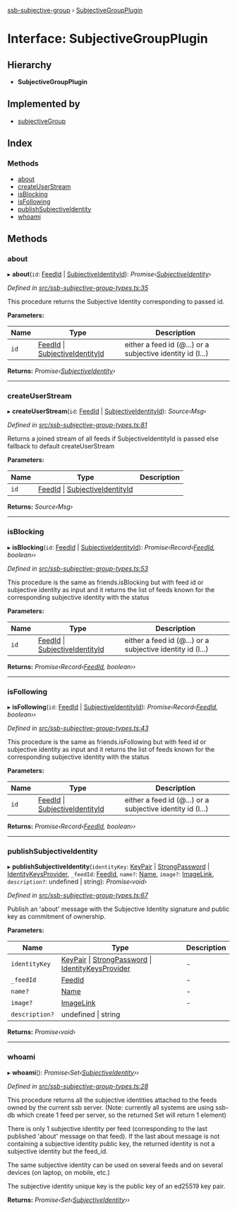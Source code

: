 [ssb-subjective-group](../README.md) › [SubjectiveGroupPlugin](subjectivegroupplugin.md)

# Interface: SubjectiveGroupPlugin

## Hierarchy

* **SubjectiveGroupPlugin**

## Implemented by

* [subjectiveGroup](../classes/subjectivegroup.md)

## Index

### Methods

* [about](subjectivegroupplugin.md#about)
* [createUserStream](subjectivegroupplugin.md#createuserstream)
* [isBlocking](subjectivegroupplugin.md#isblocking)
* [isFollowing](subjectivegroupplugin.md#isfollowing)
* [publishSubjectiveIdentity](subjectivegroupplugin.md#publishsubjectiveidentity)
* [whoami](subjectivegroupplugin.md#whoami)

## Methods

###  about

▸ **about**(`id`: [FeedId](../README.md#feedid) | [SubjectiveIdentityId](../README.md#subjectiveidentityid)): *Promise‹[SubjectiveIdentity](../classes/subjectiveidentity.md)›*

*Defined in [src/ssb-subjective-group-types.ts:35](https://github.com/gpicron/ssb-subjective-group/blob/d1d0c99/src/ssb-subjective-group-types.ts#L35)*

This procedure returns the Subjective Identity corresponding to passed id.

**Parameters:**

Name | Type | Description |
------ | ------ | ------ |
`id` | [FeedId](../README.md#feedid) &#124; [SubjectiveIdentityId](../README.md#subjectiveidentityid) | either a feed id (@...) or a subjective identity id (I...)  |

**Returns:** *Promise‹[SubjectiveIdentity](../classes/subjectiveidentity.md)›*

___

###  createUserStream

▸ **createUserStream**(`id`: [FeedId](../README.md#feedid) | [SubjectiveIdentityId](../README.md#subjectiveidentityid)): *Source‹Msg›*

*Defined in [src/ssb-subjective-group-types.ts:81](https://github.com/gpicron/ssb-subjective-group/blob/d1d0c99/src/ssb-subjective-group-types.ts#L81)*

Returns a joined stream of all feeds if SubjectiveIdentityId is passed else fallback to default
createUserStream

**Parameters:**

Name | Type | Description |
------ | ------ | ------ |
`id` | [FeedId](../README.md#feedid) &#124; [SubjectiveIdentityId](../README.md#subjectiveidentityid) |   |

**Returns:** *Source‹Msg›*

___

###  isBlocking

▸ **isBlocking**(`id`: [FeedId](../README.md#feedid) | [SubjectiveIdentityId](../README.md#subjectiveidentityid)): *Promise‹Record‹[FeedId](../README.md#feedid), boolean››*

*Defined in [src/ssb-subjective-group-types.ts:53](https://github.com/gpicron/ssb-subjective-group/blob/d1d0c99/src/ssb-subjective-group-types.ts#L53)*

This procedure is the same as friends.isBlocking but with feed id or subjective identity as input and it
returns the list of feeds known for the corresponding subjective identity with the status

**Parameters:**

Name | Type | Description |
------ | ------ | ------ |
`id` | [FeedId](../README.md#feedid) &#124; [SubjectiveIdentityId](../README.md#subjectiveidentityid) | either a feed id (@...) or a subjective identity id (I...)  |

**Returns:** *Promise‹Record‹[FeedId](../README.md#feedid), boolean››*

___

###  isFollowing

▸ **isFollowing**(`id`: [FeedId](../README.md#feedid) | [SubjectiveIdentityId](../README.md#subjectiveidentityid)): *Promise‹Record‹[FeedId](../README.md#feedid), boolean››*

*Defined in [src/ssb-subjective-group-types.ts:43](https://github.com/gpicron/ssb-subjective-group/blob/d1d0c99/src/ssb-subjective-group-types.ts#L43)*

This procedure is the same as friends.isFollowing but with feed id or subjective identity as input and it
returns the list of feeds known for the corresponding subjective identity with the status

**Parameters:**

Name | Type | Description |
------ | ------ | ------ |
`id` | [FeedId](../README.md#feedid) &#124; [SubjectiveIdentityId](../README.md#subjectiveidentityid) | either a feed id (@...) or a subjective identity id (I...)  |

**Returns:** *Promise‹Record‹[FeedId](../README.md#feedid), boolean››*

___

###  publishSubjectiveIdentity

▸ **publishSubjectiveIdentity**(`identityKey`: [KeyPair](../README.md#keypair) | [StrongPassword](../README.md#strongpassword) | [IdentityKeysProvider](../README.md#identitykeysprovider), `_feedId`: [FeedId](../README.md#feedid), `name?`: [Name](../README.md#name), `image?`: [ImageLink](../README.md#imagelink), `description?`: undefined | string): *Promise‹void›*

*Defined in [src/ssb-subjective-group-types.ts:67](https://github.com/gpicron/ssb-subjective-group/blob/d1d0c99/src/ssb-subjective-group-types.ts#L67)*

Publish an 'about' message with the Subjective Identity signature and public key as commitment of ownership.

**Parameters:**

Name | Type | Description |
------ | ------ | ------ |
`identityKey` | [KeyPair](../README.md#keypair) &#124; [StrongPassword](../README.md#strongpassword) &#124; [IdentityKeysProvider](../README.md#identitykeysprovider) | - |
`_feedId` | [FeedId](../README.md#feedid) | - |
`name?` | [Name](../README.md#name) | - |
`image?` | [ImageLink](../README.md#imagelink) | - |
`description?` | undefined &#124; string |   |

**Returns:** *Promise‹void›*

___

###  whoami

▸ **whoami**(): *Promise‹Set‹[SubjectiveIdentity](../classes/subjectiveidentity.md)››*

*Defined in [src/ssb-subjective-group-types.ts:28](https://github.com/gpicron/ssb-subjective-group/blob/d1d0c99/src/ssb-subjective-group-types.ts#L28)*

This procedure returns all the subjective identities attached to the feeds owned by the current ssb server.
(Note: currently all systems are using ssb-db which create 1 feed per server, so the returned Set will return 1
element)

There is only 1 subjective identity per feed (corresponding to the last published 'about' message on that feed).
If the last about message is not containing a subjective identity public key, the returned identity is not a subjective
identity but the feed_id.

The same subjective identity can be used on several feeds and on several devices (on laptop, on mobile, etc.)

The subjective identity unique key is the public key of an ed25519 key pair.

**Returns:** *Promise‹Set‹[SubjectiveIdentity](../classes/subjectiveidentity.md)››*
